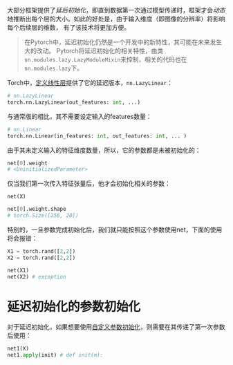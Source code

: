 大部分框架提供了*延后初始化*，即直到数据第一次通过模型传递时，框架才会*动态*地推断出每个层的大小。如此的好处是，由于输入维度（即图像的分辨率）将影响每个后续层的维数， 有了该技术将更加方便。

> 在Pytorch中，延迟初始化仍然是一个开发中的新特性，其可能在未来发生大的改动。
> Pytorch将延迟初始化的相关特性，由类`nn.modules.lazy.LazyModuleMixin`来控制，相关的代码也在`nn.modules.lazy`下。

Torch中，[定义线性层](定义线性层.md)提供了它的延迟版本，`nn.LazyLinear`：
```python
# nn.LazyLinear
torch.nn.LazyLinear(out_features: int, ...)
```

与通常版的相比，其不需要设定输入的features数量：
```python
# nn.Linear
torch.nn.Linear(in_features: int, out_features: int, ... )
```


由于其未定义输入的特征维度数量，所以，它的参数都是未被初始化的：
```python
net[0].weight
# <UninitializedParameter>
```

仅当我们第一次传入特征张量后，他才会初始化相关的参数：
```python
net(X)

net[0].weight.shape
# torch.Size([256, 20])
```

特别的，一旦参数完成初始化后，我们就只能按照这个参数使用net，下面的使用将会报错：
```python
X1 = torch.rand([2,2])
X2 = torch.rand([2,2])

net(X1)
net(X2) # exception
```

# 延迟初始化的参数初始化
对于延迟初始化，如果想要使用[自定义参数初始化](参数管理.md#参数初始化)，则需要在其传递了第一次参数后使用：
```python
net1(X)
net1.apply(init) # def init(m):
```